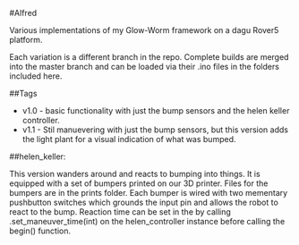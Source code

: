 #Alfred

Various implementations of my Glow-Worm framework on a dagu Rover5 
platform.

Each variation is a different branch in the repo.  Complete builds
are merged into the master branch and can be loaded via their .ino
files in the folders included here.

##Tags

 - v1.0 - basic functionality with just the bump sensors and the
helen keller controller.
 - v1.1 - Stil manuevering with just the bump sensors, but this 
version adds the light plant for a visual indication of what was 
bumped.

##helen_keller:

This version wanders around and reacts to bumping into things.  It
is equipped with a set of bumpers printed on our 3D printer.  Files
for the bumpers are in the prints folder.  Each bumper is wired with
two mementary pushbutton switches which grounds the input pin and
allows the robot to react to the bump.  Reaction time can be set
in the by calling .set_maneuver_time(int) on the helen_controller
instance before calling the begin() function.
